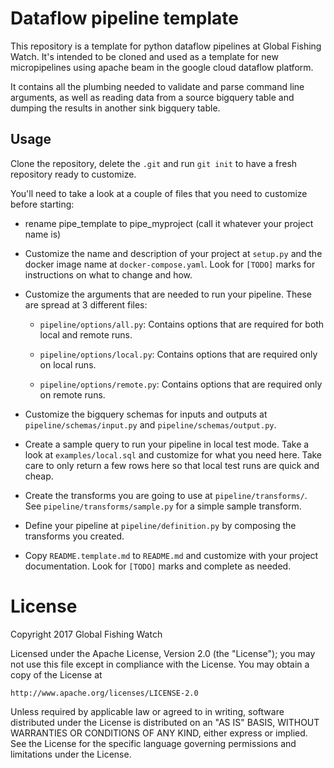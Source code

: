 # Dataflow pipeline template

This repository is a template for python dataflow pipelines at Global Fishing
Watch. It's intended to be cloned and used as a template for new micropipelines
using apache beam in the google cloud dataflow platform.

It contains all the plumbing needed to validate and parse command line
arguments, as well as reading data from a source bigquery table and dumping the
results in another sink bigquery table.

## Usage

Clone the repository, delete the `.git` and run `git init` to have a fresh
repository ready to customize.

You'll need to take a look at a couple of files that you need to customize
before starting:

* rename pipe_template to pipe_myproject (call it whatever your project name is)

* Customize the name and description of your project at `setup.py` and the
  docker image name at `docker-compose.yaml`. Look for `[TODO]` marks for
instructions on what to change and how.

* Customize the arguments that are needed to run your pipeline. These are
  spread at 3 different files:

    * `pipeline/options/all.py`: Contains options that are required for both
      local and remote runs.

    * `pipeline/options/local.py`: Contains options that are required only on
      local runs.

    * `pipeline/options/remote.py`: Contains options that are required only on
      remote runs.

* Customize the bigquery schemas for inputs and outputs at `pipeline/schemas/input.py`
  and `pipeline/schemas/output.py`.

* Create a sample query to run your pipeline in local test mode. Take a look at
  `examples/local.sql` and customize for what you need here. Take care to only
return a few rows here so that local test runs are quick and cheap.

* Create the transforms you are going to use at `pipeline/transforms/`. See
  `pipeline/transforms/sample.py` for a simple sample transform.

* Define your pipeline at `pipeline/definition.py` by composing the transforms
  you created.

* Copy `README.template.md` to `README.md` and customize with your project
  documentation. Look for `[TODO]` marks and complete as needed.

# License

Copyright 2017 Global Fishing Watch

Licensed under the Apache License, Version 2.0 (the "License");
you may not use this file except in compliance with the License.
You may obtain a copy of the License at

    http://www.apache.org/licenses/LICENSE-2.0

Unless required by applicable law or agreed to in writing, software
distributed under the License is distributed on an "AS IS" BASIS,
WITHOUT WARRANTIES OR CONDITIONS OF ANY KIND, either express or implied.
See the License for the specific language governing permissions and
limitations under the License.
